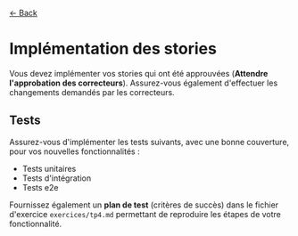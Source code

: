 [← Back](../README.md)

# Implémentation des stories

Vous devez implémenter vos stories qui ont été approuvées (**Attendre l'approbation des correcteurs**). Assurez-vous également d'effectuer les changements demandés par les correcteurs.

## Tests

Assurez-vous d'implémenter les tests suivants, avec une bonne couverture, pour vos nouvelles fonctionnalités :

- Tests unitaires
- Tests d'intégration
- Tests e2e

Fournissez également un **plan de test** (critères de succès) dans le fichier d'exercice `exercices/tp4.md` permettant de reproduire les étapes de votre fonctionnalité.
